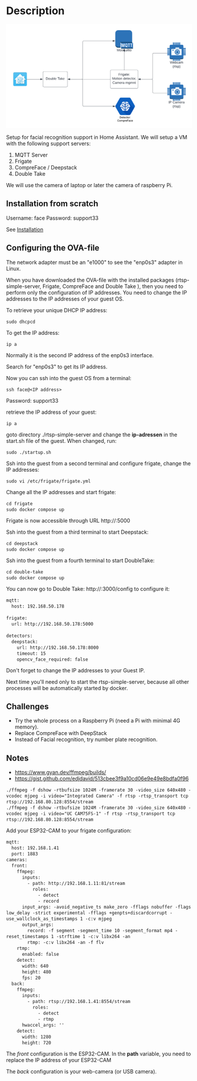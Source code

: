 Description
===========

![Face Recognition Architecture](./images/Face-Recgnition-Architecture.png)

Setup for facial recognition support in Home Assistant. 
We will setup a VM with the following support servers:

1) MQTT Server
2) Frigate 
3) CompreFace / Deepstack
4) Double Take

We will use the camera of laptop or later the camera of raspberry Pi.

Installation from scratch
-------------------------

Username: face Password: support33

See [Installation](./install.md)

Configuring the OVA-file
------------------------

The network adapter must be an "e1000" to see the "enp0s3" adapter in Linux.

When you have downloaded the OVA-file with the installed packages (rtsp-simple-server, Frigate, CompreFace and Double Take ), then you need to perform only the configuration of IP addresses. You need to change the IP addresses to the IP addresses of your guest OS.

To retrieve your unique DHCP IP address:

```
sudo dhcpcd
```

To get the IP address:

```
ip a
```

Normally it is the second IP address of the enp0s3 interface.

Search for "enp0s3" to get its IP address.


Now you can ssh into the guest OS from a terminal:

```
ssh face@<IP address>
```

Password: support33

retrieve the IP address of your guest:

```
ip a
```

goto directory ./rtsp-simple-server and change the **ip-adressen** in the start.sh file of the guest. When changed, run:

```
sudo ./startup.sh
```

Ssh into the guest from a second terminal and configure frigate, change the IP addresses:

```
sudo vi /etc/frigate/frigate.yml
```

Change all the IP addresses and start frigate:

```
cd frigate
sudo docker compose up
```

Frigate is now accessible through URL http://<IP>:5000

Ssh into the guest from a third terminal to start Deepstack:

```
cd deepstack
sudo docker compose up
```

Ssh into the guest from a fourth terminal to start DoubleTake:

```
cd double-take
sudo docker compose up
```

You can now go to Double Take: http://<host ip address>:3000/config to configure it:

```
mqtt:
  host: 192.168.50.178

frigate:
  url: http://192.168.50.178:5000

detectors:
  deepstack:
    url: http://192.168.50.178:8000
    timeout: 15
    opencv_face_required: false
```

Don't forget to change the IP addresses to your Guest IP.

Next time you'll need only to start the rtsp-simple-server, because all other processes will be automatically started by docker.


Challenges
----------

- Try the whole process on a Raspberry Pi (need a Pi with minimal 4G memory). 
- Replace CompreFace with DeepStack 
- Instead of Facial recognition, try number plate recognition.

Notes
-----

- https://www.gyan.dev/ffmpeg/builds/
- https://gist.github.com/edjdavid/513cbee3f9a10cd06e9e49e8bdfa0f96

```
./ffmpeg -f dshow -rtbufsize 1024M -framerate 30 -video_size 640x480 -vcodec mjpeg -i video="Integrated Camera" -f rtsp -rtsp_transport tcp rtsp://192.168.80.128:8554/stream
./ffmpeg -f dshow -rtbufsize 1024M -framerate 30 -video_size 640x480 -vcodec mjpeg -i video="UC CAM75FS-1" -f rtsp -rtsp_transport tcp rtsp://192.168.80.128:8554/stream
```

Add your ESP32-CAM to your frigate configuration:

```
mqtt:
  host: 192.168.1.41
  port: 1883
cameras:
  front:
    ffmpeg:
      inputs:
        - path: http://192.168.1.11:81/stream
          roles:
            - detect
            - record
      input_args: -avoid_negative_ts make_zero -fflags nobuffer -flags low_delay -strict experimental -fflags +genpts+discardcorrupt -use_wallclock_as_timestamps 1 -c:v mjpeg
      output_args:
        record: -f segment -segment_time 10 -segment_format mp4 -reset_timestamps 1 -strftime 1 -c:v libx264 -an
        rtmp: -c:v libx264 -an -f flv
    rtmp:
      enabled: false
    detect:
      width: 640
      height: 480
      fps: 20
  back:
    ffmpeg:
      inputs:
        - path: rtsp://192.168.1.41:8554/stream
          roles:
            - detect
            - rtmp
      hwaccel_args: ''
    detect:
      width: 1280
      height: 720
```

The *front* configuration is the ESP32-CAM. In the **path** variable, you need to replace the IP address of your ESP32-CAM

The *back* configuration is your web-camera (or USB camera).


